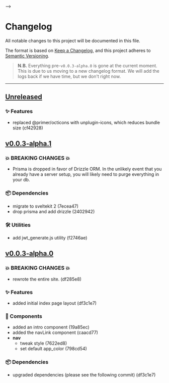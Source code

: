 <!-- Template for a new:tm: release
## [Unreleased]
<!-- ### 💥 BREAKING CHANGES 💥
### ✨ Features
### 🐛 Bug Fixes
### 🧩 Components
### 📖 Documentation
### 🖧 Database Schema
### 🛠️ Utilities
### 📦 Dependencies  -->

-->

# Changelog

All notable changes to this project will be documented in this file.

The format is based on [Keep a Changelog](https://keepachangelog.com/en/1.1.0/),
and this project adheres to [Semantic Versioning](https://semver.org/spec/v2.0.0.html).

> **N.B.** Everything pre-`v0.0.3-alpha.0` is gone at the current moment. This is due to us
> moving to a new changelog format. We will add the logs back
> if we have time, but we don't right now.

---

## [Unreleased]

### ✨ Features

- replaced @primer/octicons with unplugin-icons, which reduces bundle size (cf42928)

<!-- ### 💥 BREAKING CHANGES 💥
### 🐛 Bug Fixes
### 🧩 Components
### 📖 Documentation
### 🖧 Database Schema
### 🛠️ Utilities
### 📦 Dependencies  -->

## [v0.0.3-alpha.1]

### 💥 BREAKING CHANGES 💥

- Prisma is dropped in favor of Drizzle ORM. In the unlikely event that you already have a server setup, you will
  likely need to purge everything in your db.

### 📦 Dependencies

- migrate to sveltekit 2 (7ecea47)
- drop prisma and add drizzle (2402942)

### 🛠️ Utilities

- add jwt_generate.js utility (f2746ae)

## [v0.0.3-alpha.0]

### 💥 BREAKING CHANGES 💥

- rewrote the entire site. (df285e8)

### ✨ Features

- added initial index page layout (df3c1e7)

### 🧩 Components

- added an intro component (19a85ec)
- added the navLink component (caacd77)
- **nav**
  - tweak style (7622ed8)
  - set default app_color (798cd54)

### 📦 Dependencies

- upgraded dependencies (please see the following commit) (df3c1e7)

[Unreleased]: https://patchy.soopy.moe/cassie/shortify/compare/v0.0.3-alpha.1...HEAD
[v0.0.3-alpha.1]: https://patchy.soopy.moe/cassie/shortify/compare/v0.0.3-alpha.1...v0.0.3-alpha.0
[v0.0.3-alpha.0]: https://patchy.soopy.moe/cassie/shortify/compare/v0.0.3-alpha.0...v0.0.2-alpha.0
